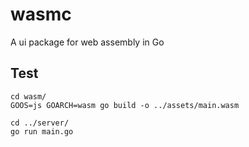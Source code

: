 # wasmc
A ui package for web assembly in Go

## Test
```
cd wasm/
GOOS=js GOARCH=wasm go build -o ../assets/main.wasm

cd ../server/
go run main.go
```